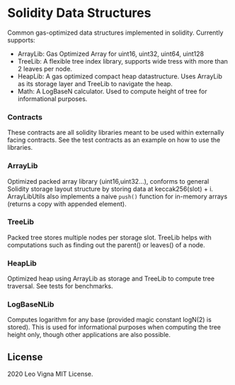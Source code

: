 # Solidity Data Structures

Common gas-optimized data structures implemented in solidity. Currently supports:

-   ArrayLib: Gas Optimized Array for uint16, uint32, uint64, uint128
-   TreeLib: A flexible tree index library, supports wide tress with more than 2 leaves per node.
-   HeapLib: A gas optimized compact heap datastructure. Uses ArrayLib as its storage layer and TreeLib to navigate the heap.
-   Math: A LogBaseN calculator. Used to compute height of tree for informational purposes.

### Contracts

These contracts are all solidity libraries meant to be used within externally facing contracts. See the test contracts as an example on how to use the libraries.

### ArrayLib

Optimized packed array library (uint16,uint32...), conforms to general Solidity storage layout structure by storing data at keccak256(slot) + i.
ArrayLibUtils also implements a naive `push()` function for in-memory arrays (returns a copy with appended element).

### TreeLib

Packed tree stores multiple nodes per storage slot. TreeLib helps with computations such as finding out the parent() or leaves() of a node.

### HeapLib

Optimized heap using ArrayLib as storage and TreeLib to compute tree traversal. See tests for benchmarks.

### LogBaseNLib

Computes logarithm for any base (provided magic constant logN(2) is stored). This is used for informational purposes when computing the tree height only, though other applications are also possible.

## License

2020 Leo Vigna
MIT License.
